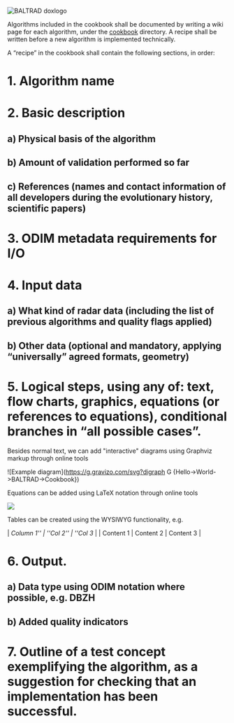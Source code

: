 ![BALTRAD doxlogo](/images/BALTRAD-doxlogo.png)

Algorithms included in the cookbook shall be documented by writing a wiki page for each algorithm, under the [cookbook](https://github.com:baltrad/baltrad.github.io/cookbook) directory. A recipe shall be written before a new algorithm is implemented technically.

A “recipe” in the cookbook shall contain the following sections, in order:

# 1. Algorithm name
# 2. Basic description
## a) Physical basis of the algorithm
## b) Amount of validation performed so far
## c) References (names and contact information of all developers during the evolutionary history, scientific papers)
# 3. ODIM metadata requirements for I/O
# 4. Input data
## a) What kind of radar data (including the list of previous algorithms and quality flags applied)
## b) Other data (optional and mandatory, applying “universally” agreed formats, geometry)
# 5. Logical steps, using any of: text, flow charts, graphics, equations (or references to equations), conditional branches in “all possible cases”.
Besides normal text, we can add "interactive" diagrams using Graphviz markup through online tools
	
![Example diagram](https://g.gravizo.com/svg?digraph G {Hello->World->BALTRAD->Cookbook})
	
Equations can be added using LaTeX notation through online tools
	
<img src="https://render.githubusercontent.com/render/math?math=\overline{P_r} = \frac{P_t G^2 \lambda^2 \theta \phi h L}{512(2 \ln 2) \pi^2 r^2} \frac{1}{\Delta v} \sum_{vol} \sigma_i" />
	
Tables can be created using the WYSIWYG functionality, e.g.

| _Column 1'' | ''Col 2'' | ''Col 3_ |
| Content 1 | Content 2 | Content 3 |

# 6. Output.
## a) Data type using ODIM notation where possible, e.g. DBZH
## b) Added quality indicators
# 7. Outline of a test concept exemplifying the algorithm, as a suggestion for checking that an implementation has been successful.
